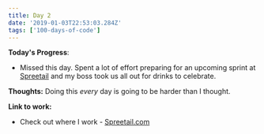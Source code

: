 ```yaml
---
title: Day 2
date: '2019-01-03T22:53:03.284Z'
tags: ['100-days-of-code']
---
```


**Today's Progress**:

- Missed this day. Spent a lot of effort preparing for an upcoming sprint at [Spreetail](https://www.spreetail.com) and my boss took us all out for drinks to celebrate.

**Thoughts:**
Doing this _every_ day is going to be harder than I thought.

**Link to work:**

- Check out where I work - [Spreetail.com](https://www.spreetail.com)
